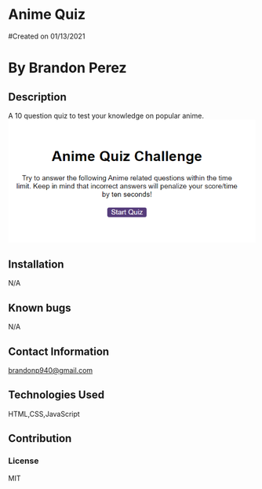 # Anime Quiz
    
#Created on 01/13/2021

# By Brandon Perez

## Description 
A 10 question quiz to test your knowledge on popular anime.
 <img src = "animequizpic.png">
    
## Installation
N/A
    
## Known bugs
N/A
    
## Contact Information
brandonp940@gmail.com
    
## Technologies Used 
HTML,CSS,JavaScript
    
## Contribution

    
### License
MIT

